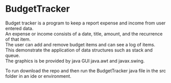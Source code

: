 # BudgetTracker
Budget tracker is a program to keep a report expense and income from user entered data.<br/>
An expense or income consists of a date, title, amount, and the recurrence of that item.<br/> 
The user can add and remove budget items and can see a log of items.<br/> 
This demonstrate the application of data structures such as stack and queue.<br/>
The graphics is be provided by java GUI java.awt and javax.swing.<br/>

To run download the repo and then run the BudgetTracker  java file in the src folder in an ide or environment.
